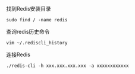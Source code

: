 找到Redis安装目录
```
sudo find / -name redis
```

查询redis历史命令
```
vim ~/.rediscli_history
```

连接Redis
```
./redis-cli -h xxx.xxx.xxx.xxx -a xxxxxxxxxxxx
```
